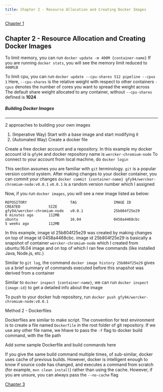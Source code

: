 ```yaml
---
title: Chapter 2 - Resource Allocation and Creating Docker Images
---
```


[Chapter 1](/software-notes/dev-tech/docker/chapter-1)

## Chapter 2 - Resource Allocation and Creating Docker Images

To limit memory, you can run
`docker update -m 400M {container-name}`
If you are running `docker stats`, you will see the memory limit reduced to `400MiB`

To limit cpu, you can run
`docker update --cpu-shares 512 pipeline --cpus 1`
Here, `--cpu-shares` is the relative weight with respect to other containers
`-cpus` denotes the number of cores you want to spread the weight across
The default share weight allocated to any container, without `--cpu-shares` defined is <b>1024</b>

##### Building Docker Images

---
2 approaches to building your own images
1. (Imperative Way) Start with a base image and start modifying it
2. (Automated Way) Create a docker file

Create a free docker account and a repository. In this example my docker account id is `gfy94` and docker repository name is `wercker-chromium-node`
To connect to your account from local machine, do
`docker login`

This section assumes you are familiar with `git` terminology. `git` is a popular version control system.
After making changes to your docker container, you can commit your changes
`docker commit {container-name} gfy94/wercker-chromium-node:v0.0.1`
`v0.0.1` is a random version number which I assigned

Now, if you run `docker images`, you will see a new image listed as below:
```
REPOSITORY                    TAG                 IMAGE ID            CREATED             SIZE
gfy94/wercker-chromium-node   v0.0.1              25b804f25e29        6 minutes ago       112MB
ubuntu                        16.04               0458a4468cbc        5 weeks ago         112MB
```
In this example, image id 25b804f25e29 was created by making changes on top of image id 0458a4468cbc. image id 25b804f25e29 is basically a snapshot of container `wercker-chromium-node` which I created from ubuntu:16.04 image and on top of which I ran few commands (like installed Java, Node.js, etc.)

Similar to `git log`, the command
`docker image history 25b804f25e29`
gives us a brief summary of commands executed before this snapshot was derived from a container

Similar to `docker inspect {container-name}`, we can run
`docker inspect {image-id}`
to get a detailed info about the image

To push to your docker hub repository, run
`docker push gfy94/wercker-chromium-node:v0.0.1`

Method 2 - Dockerfiles

Dockerfiles are similar to make script. The convention for test environment is to create a file named `Dockerfile` in the root folder of git repository. If we use any other file name, we hhave to pass the `-f` flag to docker build command, with the file path

Add some sample Dockerfile and build commands here

If you give the same build command multiple times, of sub-similar, docker uses cache of previous builds. However, docker is intelligent enough to know if source code has changed, and executes a command from scratch (for example, `mvn clean install`) rather than using the cache.
However, if you are unsure, you can always pass the `--no-cache` flag

[Chapter 3](/software-notes/dev-tech/docker/chapter-3)
